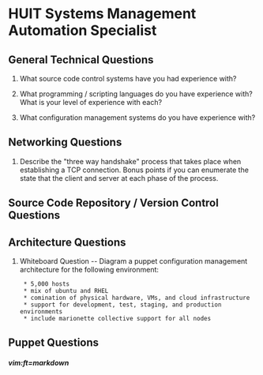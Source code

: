 # HUIT Systems Management Automation Specialist

## General Technical Questions
1. What source code control systems have you had experience with?


2. What programming / scripting languages do you have experience with?  What is your level of experience with each?


3. What configuration management systems do you have experience with?


## Networking Questions

1. Describe the "three way handshake" process that takes place when establishing a TCP connection.   Bonus points if you can enumerate the state that the client and server at each phase of the process.



## Source Code Repository / Version Control Questions



## Architecture Questions

1. Whiteboard Question --  Diagram a puppet configuration management architecture for the following environment:

        * 5,000 hosts
        * mix of ubuntu and RHEL
        * comination of physical hardware, VMs, and cloud infrastructure
        * support for development, test, staging, and production environments
        * include marionette collective support for all nodes



## Puppet Questions













##### vim:ft=markdown
